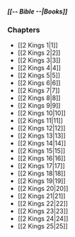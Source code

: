 ##### *[[-- Bible --|Books]]*

### Chapters
- [[2 Kings 1|1]]
- [[2 Kings 2|2]]
- [[2 Kings 3|3]]
- [[2 Kings 4|4]]
- [[2 Kings 5|5]]
- [[2 Kings 6|6]]
- [[2 Kings 7|7]]
- [[2 Kings 8|8]]
- [[2 Kings 9|9]]
- [[2 Kings 10|10]]
- [[2 Kings 11|11]]
- [[2 Kings 12|12]]
- [[2 Kings 13|13]]
- [[2 Kings 14|14]]
- [[2 Kings 15|15]]
- [[2 Kings 16|16]]
- [[2 Kings 17|17]]
- [[2 Kings 18|18]]
- [[2 Kings 19|19]]
- [[2 Kings 20|20]]
- [[2 Kings 21|21]]
- [[2 Kings 22|22]]
- [[2 Kings 23|23]]
- [[2 Kings 24|24]]
- [[2 Kings 25|25]]
